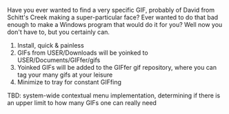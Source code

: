 Have you ever wanted to find a very specific GIF, probably of David from Schitt's Creek making a super-particular face? Ever wanted to do that bad enough to make a Windows program that would do it for you? Well now you don't have to, but you certainly can.
1. Install, quick & painless
2. GIFs from USER/Downloads will be yoinked to USER/Documents/GIFfer/gifs
3. Yoinked GIFs will be added to the GIFfer gif repository, where you can tag your many gifs at your leisure
4. Minimize to tray for constant GIFfing

TBD: system-wide contextual menu implementation, determining if there is an upper limit to how many GIFs one can really need
